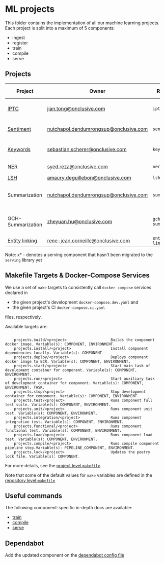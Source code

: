 # ML projects

This folder contains the implementation of all our machine learning projects. Each project is split
 into a maximum of 5 components:

- ingest
- register
- train
- compile
- serve

## Projects


| Project                                                                                         |    Owner                                   | Reference          | Description                                 | Data Type | Ingest | Register | Train | Compile | Serve |
| ----------------                                                                                | ------------------------------------------ | ------------------ | ------------------------------------------- | --------- | ------ | -------- | ----- | ------- | ----- |
| [IPTC](https://onclusive.atlassian.net/wiki/spaces/ML/pages/3192815811/IPTC)                    | <jian.tong@onclusive.com>                  | `iptc`             | Document topic classification               | Text      |    x   |     x    |   x   |         |       |
| [Sentiment](https://onclusive.atlassian.net/wiki/spaces/ML/pages/3192815818/Sentiment)          | <nutchapol.dendumrongsup@onclusive.com>    | `sentiment`        | Document Sentiment classification           | Text      |        |          |   x   |    x    |   x   |
| [Keywords](https://onclusive.atlassian.net/wiki/spaces/ML/pages/3208904707/Keybert)             | <sebastian.scherer@onclusive.com>          | `keywords`         | Keyword extractions from text               | Text      |        |          |   x   |    x    |   x   |
| [NER](https://onclusive.atlassian.net/wiki/spaces/ML/pages/3192652408/Entity)                   | <syed.reza@onclusive.com>                  | `ner`              | Named Entity Recognition                    | Text      |        |          |   x   |    x    |   x   |
| [LSH](https://onclusive.atlassian.net/wiki/spaces/ML/pages/3357573656/Syndicate+Detection)      | <amaury.deguillebon@onclusive.com>         | `lsh`              | LSH                                         | Text      |        |          |  n/a  |   n/a   |   x   |
| Summarization                                                                                   | <nutchapol.dendumrongsup@onclusive.com>    | `summarization`    | Summarization for Analyst with OpenAI's GPT | Text      |        |          |       |         |   x*  |
| GCH-Summarization                                                                               | <zheyuan.hu@onclusive.com>                 | `gch-summarization`| Summarization for GCH with Pretrained Models| Text      |        |          |   x   |    x    |   x*  |
| [Entity linking](https://onclusive.atlassian.net/wiki/spaces/ML/pages/3192815790/Entity+Linking)| <rene-jean.corneille@onclusive.com>        | `entity-linking`   | Entity linking                              | Text      |        |          |       |         |   x*  |


Note: x* - denotes a serving component that hasn't been migrated to the `serving` library yet

## Makefile Targets & Docker-Compose Services

We use a set of `make` targets to consistently call `docker compose` services declared in
- the given project's development `docker-compose.dev.yaml` and
- the given project's CI `docker-compose.ci.yaml`

files, respectively.

Available targets are:

```text

    projects.build/<project>                    Builds the component docker image. Variable(s): COMPONENT, ENVIRONMENT.
    projects.install/<project>                  Install component dependencies locally. Variable(s): COMPONENT
    projects.deploy/<project>                   Deploys component docker image to ECR. Variable(s): COMPONENT, ENVIRONMENT.
    projects.start/<project>                    Start main task of development container for component. Variable(s): COMPONENT, ENVIRONMENT.
    projects.run/<project>                      Start auxiliary task of development container for component. Variable(s): COMPONENT, ENVIRONMENT, TASK.
    projects.stop/<project>                     Stop development container for component. Variable(s): COMPONENT, ENVIRONMENT.
    projects.test/<project>                     Runs component full test suite. Variable(s): COMPONENT, ENVIRONMENT.
    projects.unit/<project>                     Runs component unit test. Variable(s): COMPONENT, ENVIRONMENT.
    projects.integration/<project>              Runs component integration test. Variable(s): COMPONENT, ENVIRONMENT.
    projects.functional/<project>               Runs component functional test. Variable(s): COMPONENT, ENVIRONMENT.
    projects.load/<project>                     Runs component load test. Variable(s): COMPONENT, ENVIRONMENT.
    projects.compile/<project>                  Runs compile component pipeline step.Variable(s): PIPELINE_COMPONENT, ENVIRONMENT.
    projects.lock/<project>                     Updates the poetry lock file. Variable(s): COMPONENT.

```

For more details, see the [project level `makefile`](./makefile.mk).

Note that some of the default values for `make` variables are defined in the
[repository level `makefile`](../Makefile)

## Useful commands

The following component-specific in-depth docs are available:
- [train](./docs/01_train.md)
- [compile](./docs/02_compile.md)
- [serve](./docs/03_serve.md)

## Dependabot

Add the updated component on the [dependabot config file](./../.github/dependabot.yaml)

